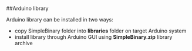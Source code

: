 ##Arduino library

Arduino library can be installed in two ways:
  - copy SimpleBinary folder into **libraries** folder on target Arduino system
  - install library through Arduino GUI using **SimpleBinary.zip** library archive
